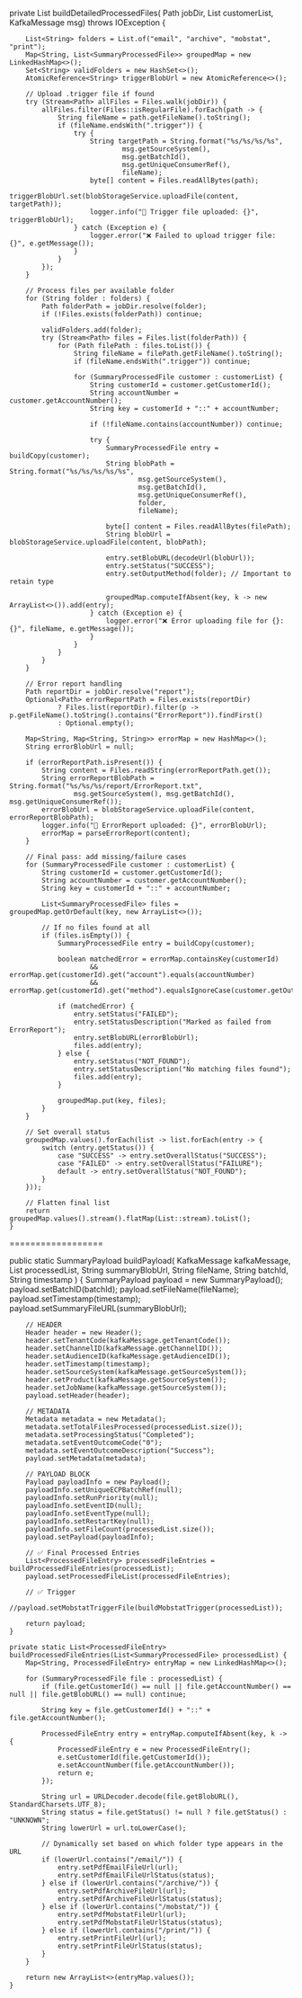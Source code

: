 private List<SummaryProcessedFile> buildDetailedProcessedFiles(
            Path jobDir,
            List<SummaryProcessedFile> customerList,
            KafkaMessage msg) throws IOException {

        List<String> folders = List.of("email", "archive", "mobstat", "print");
        Map<String, List<SummaryProcessedFile>> groupedMap = new LinkedHashMap<>();
        Set<String> validFolders = new HashSet<>();
        AtomicReference<String> triggerBlobUrl = new AtomicReference<>();

        // Upload .trigger file if found
        try (Stream<Path> allFiles = Files.walk(jobDir)) {
            allFiles.filter(Files::isRegularFile).forEach(path -> {
                String fileName = path.getFileName().toString();
                if (fileName.endsWith(".trigger")) {
                    try {
                        String targetPath = String.format("%s/%s/%s/%s",
                                msg.getSourceSystem(),
                                msg.getBatchId(),
                                msg.getUniqueConsumerRef(),
                                fileName);
                        byte[] content = Files.readAllBytes(path);
                        triggerBlobUrl.set(blobStorageService.uploadFile(content, targetPath));
                        logger.info("📎 Trigger file uploaded: {}", triggerBlobUrl);
                    } catch (Exception e) {
                        logger.error("❌ Failed to upload trigger file: {}", e.getMessage());
                    }
                }
            });
        }

        // Process files per available folder
        for (String folder : folders) {
            Path folderPath = jobDir.resolve(folder);
            if (!Files.exists(folderPath)) continue;

            validFolders.add(folder);
            try (Stream<Path> files = Files.list(folderPath)) {
                for (Path filePath : files.toList()) {
                    String fileName = filePath.getFileName().toString();
                    if (fileName.endsWith(".trigger")) continue;

                    for (SummaryProcessedFile customer : customerList) {
                        String customerId = customer.getCustomerId();
                        String accountNumber = customer.getAccountNumber();
                        String key = customerId + "::" + accountNumber;

                        if (!fileName.contains(accountNumber)) continue;

                        try {
                            SummaryProcessedFile entry = buildCopy(customer);
                            String blobPath = String.format("%s/%s/%s/%s/%s",
                                    msg.getSourceSystem(),
                                    msg.getBatchId(),
                                    msg.getUniqueConsumerRef(),
                                    folder,
                                    fileName);

                            byte[] content = Files.readAllBytes(filePath);
                            String blobUrl = blobStorageService.uploadFile(content, blobPath);

                            entry.setBlobURL(decodeUrl(blobUrl));
                            entry.setStatus("SUCCESS");
                            entry.setOutputMethod(folder); // Important to retain type

                            groupedMap.computeIfAbsent(key, k -> new ArrayList<>()).add(entry);
                        } catch (Exception e) {
                            logger.error("❌ Error uploading file for {}: {}", fileName, e.getMessage());
                        }
                    }
                }
            }
        }

        // Error report handling
        Path reportDir = jobDir.resolve("report");
        Optional<Path> errorReportPath = Files.exists(reportDir)
                ? Files.list(reportDir).filter(p -> p.getFileName().toString().contains("ErrorReport")).findFirst()
                : Optional.empty();

        Map<String, Map<String, String>> errorMap = new HashMap<>();
        String errorBlobUrl = null;

        if (errorReportPath.isPresent()) {
            String content = Files.readString(errorReportPath.get());
            String errorReportBlobPath = String.format("%s/%s/%s/report/ErrorReport.txt",
                    msg.getSourceSystem(), msg.getBatchId(), msg.getUniqueConsumerRef());
            errorBlobUrl = blobStorageService.uploadFile(content, errorReportBlobPath);
            logger.info("📄 ErrorReport uploaded: {}", errorBlobUrl);
            errorMap = parseErrorReport(content);
        }

        // Final pass: add missing/failure cases
        for (SummaryProcessedFile customer : customerList) {
            String customerId = customer.getCustomerId();
            String accountNumber = customer.getAccountNumber();
            String key = customerId + "::" + accountNumber;

            List<SummaryProcessedFile> files = groupedMap.getOrDefault(key, new ArrayList<>());

            // If no files found at all
            if (files.isEmpty()) {
                SummaryProcessedFile entry = buildCopy(customer);

                boolean matchedError = errorMap.containsKey(customerId)
                        && errorMap.get(customerId).get("account").equals(accountNumber)
                        && errorMap.get(customerId).get("method").equalsIgnoreCase(customer.getOutputMethod());

                if (matchedError) {
                    entry.setStatus("FAILED");
                    entry.setStatusDescription("Marked as failed from ErrorReport");
                    entry.setBlobURL(errorBlobUrl);
                    files.add(entry);
                } else {
                    entry.setStatus("NOT_FOUND");
                    entry.setStatusDescription("No matching files found");
                    files.add(entry);
                }

                groupedMap.put(key, files);
            }
        }

        // Set overall status
        groupedMap.values().forEach(list -> list.forEach(entry -> {
            switch (entry.getStatus()) {
                case "SUCCESS" -> entry.setOverallStatus("SUCCESS");
                case "FAILED" -> entry.setOverallStatus("FAILURE");
                default -> entry.setOverallStatus("NOT_FOUND");
            }
        }));

        // Flatten final list
        return groupedMap.values().stream().flatMap(List::stream).toList();
    }

==================

public static SummaryPayload buildPayload(
            KafkaMessage kafkaMessage,
            List<SummaryProcessedFile> processedList,
            String summaryBlobUrl,
            String fileName,
            String batchId,
            String timestamp
    ) {
        SummaryPayload payload = new SummaryPayload();
        payload.setBatchID(batchId);
        payload.setFileName(fileName);
        payload.setTimestamp(timestamp);
        payload.setSummaryFileURL(summaryBlobUrl);

        // HEADER
        Header header = new Header();
        header.setTenantCode(kafkaMessage.getTenantCode());
        header.setChannelID(kafkaMessage.getChannelID());
        header.setAudienceID(kafkaMessage.getAudienceID());
        header.setTimestamp(timestamp);
        header.setSourceSystem(kafkaMessage.getSourceSystem());
        header.setProduct(kafkaMessage.getSourceSystem());
        header.setJobName(kafkaMessage.getSourceSystem());
        payload.setHeader(header);

        // METADATA
        Metadata metadata = new Metadata();
        metadata.setTotalFilesProcessed(processedList.size());
        metadata.setProcessingStatus("Completed");
        metadata.setEventOutcomeCode("0");
        metadata.setEventOutcomeDescription("Success");
        payload.setMetadata(metadata);

        // PAYLOAD BLOCK
        Payload payloadInfo = new Payload();
        payloadInfo.setUniqueECPBatchRef(null);
        payloadInfo.setRunPriority(null);
        payloadInfo.setEventID(null);
        payloadInfo.setEventType(null);
        payloadInfo.setRestartKey(null);
        payloadInfo.setFileCount(processedList.size());
        payload.setPayload(payloadInfo);

        // ✅ Final Processed Entries
        List<ProcessedFileEntry> processedFileEntries = buildProcessedFileEntries(processedList);
        payload.setProcessedFileList(processedFileEntries);

        // ✅ Trigger
        //payload.setMobstatTriggerFile(buildMobstatTrigger(processedList));

        return payload;
    }

    private static List<ProcessedFileEntry> buildProcessedFileEntries(List<SummaryProcessedFile> processedList) {
        Map<String, ProcessedFileEntry> entryMap = new LinkedHashMap<>();

        for (SummaryProcessedFile file : processedList) {
            if (file.getCustomerId() == null || file.getAccountNumber() == null || file.getBlobURL() == null) continue;

            String key = file.getCustomerId() + "::" + file.getAccountNumber();

            ProcessedFileEntry entry = entryMap.computeIfAbsent(key, k -> {
                ProcessedFileEntry e = new ProcessedFileEntry();
                e.setCustomerId(file.getCustomerId());
                e.setAccountNumber(file.getAccountNumber());
                return e;
            });

            String url = URLDecoder.decode(file.getBlobURL(), StandardCharsets.UTF_8);
            String status = file.getStatus() != null ? file.getStatus() : "UNKNOWN";
            String lowerUrl = url.toLowerCase();

            // Dynamically set based on which folder type appears in the URL
            if (lowerUrl.contains("/email/")) {
                entry.setPdfEmailFileUrl(url);
                entry.setPdfEmailFileUrlStatus(status);
            } else if (lowerUrl.contains("/archive/")) {
                entry.setPdfArchiveFileUrl(url);
                entry.setPdfArchiveFileUrlStatus(status);
            } else if (lowerUrl.contains("/mobstat/")) {
                entry.setPdfMobstatFileUrl(url);
                entry.setPdfMobstatFileUrlStatus(status);
            } else if (lowerUrl.contains("/print/")) {
                entry.setPrintFileUrl(url);
                entry.setPrintFileUrlStatus(status);
            }
        }

        return new ArrayList<>(entryMap.values());
    }
